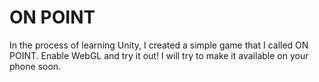 # ON POINT

In the process of learning Unity, I created a simple game that I called ON POINT. Enable WebGL and try it out! 
I will try to make it available on your phone soon.
